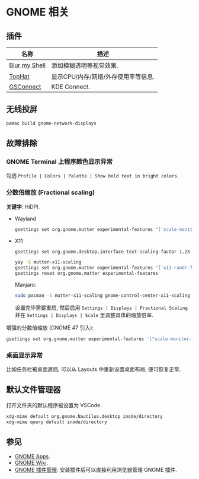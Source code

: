 # GNOME 相关

## 插件

| 名称            | 描述                                |
|-----------------|-------------------------------------|
| [Blur my Shell] | 添加模糊透明等视觉效果.             |
| [TopHat]        | 显示CPU/内存/网络/外存使用率等信息. |
| [GSConnect]     | KDE Connect.                        |

[blur my shell]: https://extensions.gnome.org/extension/3193/blur-my-shell/
[tophat]: https://extensions.gnome.org/extension/5219/tophat/
[gsconnect]: https://extensions.gnome.org/extension/1319/gsconnect/

## 无线投屏

```sh
pamac build gnome-network-displays
```

## 故障排除

### GNOME Terminal 上程序颜色显示异常

勾选 `Profile | Colors | Palette | Show bold text in bright colors`.

### 分数倍缩放 (Fractional scaling)

**关键字**: HiDPI.

- Wayland

    ```sh
    gsettings set org.gnome.mutter experimental-features "['scale-monitor-framebuffer']"
    ```

- X11

    ```sh
    gsettings set org.gnome.desktop.interface text-scaling-factor 1.25
    ```

    ```sh
    yay -S mutter-x11-scaling
    gsettings set org.gnome.mutter experimental-features "['x11-randr-fractional-scaling']" # 启用
    gsettings reset org.gnome.mutter experimental-features                                  # 禁用
    ```

    Manjaro:

    ```sh
    sudo pacman -S mutter-x11-scaling gnome-control-center-x11-scaling
    ```

    设置完毕需要重启, 然后启用 `Settings | Displays | Fractional Scaling` 并在 `Settings | Displays | Scale` 里调整具体的缩放倍率.

增强的分数倍缩放 (GNOME 47 引入):

```sh
gsettings set org.gnome.mutter experimental-features '["scale-monitor-framebuffer", "xwayland-native-scaling"]'
```

### 桌面显示异常

比如任务栏被桌面遮挡, 可以从 Layouts 中重新设置桌面布局, 便可恢复正常.

## 默认文件管理器

打开文件夹的默认程序被设置为 VSCode.

```sh
xdg-mime default org.gnome.Nautilus.desktop inode/directory
xdg-mime query default inode/directory
```

## 参见

- [GNOME Apps](https://wiki.gnome.org/Apps).
- [GNOME Wiki](https://wiki.gnome.org/Home).
- [GNOME 插件管理](https://extensions.gnome.org/): 安装插件后可以直接利用浏览器管理 GNOME 插件.

